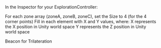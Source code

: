 In the Inspector for your ExplorationController:

For each zone array (zoneA, zoneB, zoneC), set the Size to 4 (for the 4 corner points)
Fill in each element with X and Y values, where:
X represents the X position in Unity world space
Y represents the Z position in Unity world space


Beacon for Trilateration